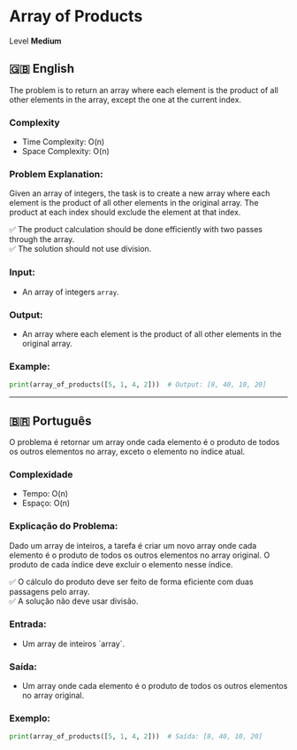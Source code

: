 # Array of Products

Level **Medium**

## 🇬🇧 English

The problem is to return an array where each element is the product of all other elements in the array, except the one at the current index.

### Complexity

- Time Complexity: O(n)
- Space Complexity: O(n)

### Problem Explanation:

Given an array of integers, the task is to create a new array where each element is the product of all other elements in the original array. The product at each index should exclude the element at that index.

✅ The product calculation should be done efficiently with two passes through the array.  
✅ The solution should not use division.

### Input:

- An array of integers `array`.

### Output:

- An array where each element is the product of all other elements in the original array.

### Example:

```python
print(array_of_products([5, 1, 4, 2]))  # Output: [8, 40, 10, 20]
```

---

## 🇧🇷 Português

O problema é retornar um array onde cada elemento é o produto de todos os outros elementos no array, exceto o elemento no índice atual.

### Complexidade

- Tempo: O(n)
- Espaço: O(n)

### Explicação do Problema:

Dado um array de inteiros, a tarefa é criar um novo array onde cada elemento é o produto de todos os outros elementos no array original. O produto de cada índice deve excluir o elemento nesse índice.

✅ O cálculo do produto deve ser feito de forma eficiente com duas passagens pelo array.  
✅ A solução não deve usar divisão.

### Entrada:

- Um array de inteiros \`array\`.

### Saída:

- Um array onde cada elemento é o produto de todos os outros elementos no array original.

### Exemplo:

```python
print(array_of_products([5, 1, 4, 2]))  # Saída: [8, 40, 10, 20]
```
